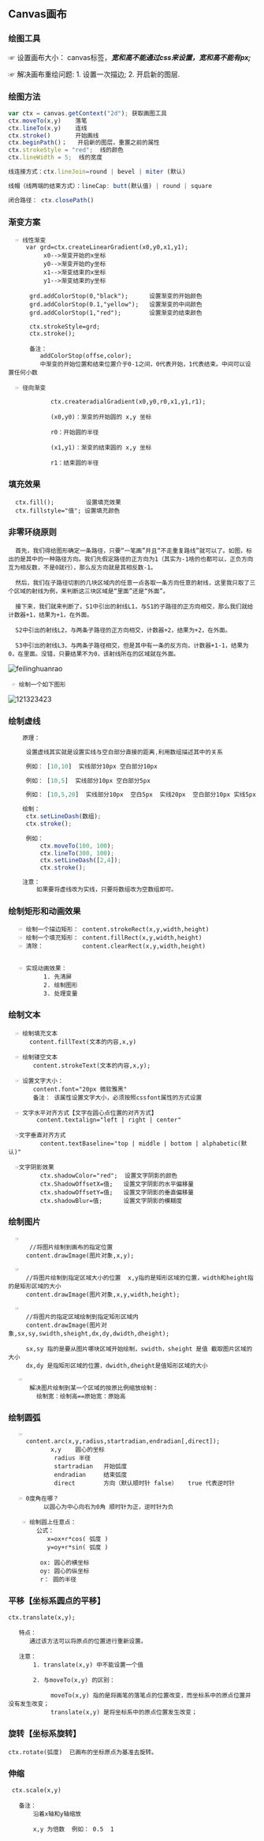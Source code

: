 ## Canvas画布

### 绘图工具
  ☞ 设置画布大小： canvas标签，***宽和高不能通过css来设置，宽和高不能有px;***

  ☞ 解决画布重绘问题:
       1. 设置一次描边;
       2. 开启新的图层.


### 绘图方法

```javascript
var ctx = canvas.getContext("2d"); 获取画图工具
ctx.moveTo(x,y)    落笔
ctx.lineTo(x,y)    连线
ctx.stroke()       开始画线
ctx.beginPath()；   开启新的图层，重置之前的属性
ctx.strokeStyle = "red";  线的颜色
ctx.lineWidth = 5;  线的宽度

线连接方式：ctx.lineJoin=round | bevel | miter (默认)

线帽（线两端的结束方式）：lineCap: butt(默认值) | round | square 

闭合路径： ctx.closePath()
```

### 渐变方案

```
  ☞ 线性渐变
     var grd=ctx.createLinearGradient(x0,y0,x1,y1);
          x0-->渐变开始的x坐标
          y0-->渐变开始的y坐标
          x1-->渐变结束的x坐标
          y1-->渐变结束的y坐标
          
      grd.addColorStop(0,"black");      设置渐变的开始颜色
      grd.addColorStop(0.1,"yellow");   设置渐变的中间颜色
      grd.addColorStop(1,"red");        设置渐变的结束颜色

      ctx.strokeStyle=grd;
      ctx.stroke();
      
      备注：
         addColorStop(offse,color);
         中渐变的开始位置和结束位置介于0-1之间，0代表开始，1代表结束。中间可以设置任何小数
         
  ☞ 径向渐变
  
            ctx.createradialGradient(x0,y0,r0,x1,y1,r1);

            (x0,y0)：渐变的开始圆的 x,y 坐标

            r0：开始圆的半径

            (x1,y1)：渐变的结束圆的 x,y 坐标

            r1：结束圆的半径
```

### 填充效果

```
  ctx.fill();         设置填充效果
  ctx.fillstyle="值"; 设置填充颜色
```

### 非零环绕原则

      首先，我们得给图形确定一条路径，只要“一笔画”并且“不走重复路线”就可以了。如图，标出的是其中的一种路径方向。我们先假定路径的正方向为1（其实为-1啥的也都可以，正负方向互为相反数，不是0就行），那么反方向就是其相反数-1。

      然后，我们在子路径切割的几块区域内的任意一点各取一条方向任意的射线，这里我只取了三个区域的射线为例，来判断这三块区域是“里面”还是“外面”。

      接下来，我们就来判断了。S1中引出的射线L1，与S1的子路径的正方向相交，那么我们就给计数器+1，结果为+1，在外面。

      S2中引出的射线L2，与两条子路径的正方向相交，计数器+2，结果为+2，在外面。

      S3中引出的射线L3，与两条子路径相交，但是其中有一条的反方向，计数器+1-1，结果为0，在里面。没错，只要结果不为0，该射线所在的区域就在外面。

![feilinghuanrao](assets/feilinghuanrao.png)


```
 ☞ 绘制一个如下图形
```

![121323423](assets/121323423.png)

### 绘制虚线

```js
    原理：

     设置虚线其实就是设置实线与空白部分直接的距离,利用数组描述其中的关系

     例如： [10,10]  实线部分10px 空白部分10px

     例如： [10,5]  实线部分10px 空白部分5px

     例如： [10,5,20]  实线部分10px  空白5px  实线20px  空白部分10px 实线5px 空白20px....

    绘制：
     ctx.setLineDash(数组);
     ctx.stroke();
     
     例如：
         ctx.moveTo(100, 100);
         ctx.lineTo(300, 100);
         ctx.setLineDash([2,4]);
         ctx.stroke();

    注意：
        如果要将虚线改为实线，只要将数组改为空数组即可。
```

### 绘制矩形和动画效果

```
   ☞ 绘制一个描边矩形： content.strokeRect(x,y,width,height) 
   ☞ 绘制一个填充矩形： content.fillRect(x,y,width,height)  
   ☞ 清除：           content.clearRect(x,y,width,height)  
   
   
   ☞ 实现动画效果： 
          1. 先清屏
          2. 绘制图形
          3. 处理变量
```

### 绘制文本

```
  ☞ 绘制填充文本
      content.fillText(文本的内容,x,y)
  
  ☞ 绘制镂空文本
       content.strokeText(文本的内容,x,y);
       
  ☞ 设置文字大小：
       content.font="20px 微软雅黑"
       备注： 该属性设置文字大小，必须按照cssfont属性的方式设置
       
  ☞ 文字水平对齐方式【文字在圆心点位置的对齐方式】
        content.textalign="left | right | center"
  
  ☞文字垂直对齐方式
         content.textBaseline="top | middle | bottom | alphabetic(默认)"
  
  ☞文字阴影效果
         ctx.shadowColor="red";  设置文字阴影的颜色
         ctx.ShadowOffsetX=值;   设置文字阴影的水平偏移量
         ctx.shadowOffsetY=值;   设置文字阴影的垂直偏移量
         ctx.shadowBlur=值;      设置文字阴影的模糊度
```

### 绘制图片

```
  ☞    
      //将图片绘制到画布的指定位置
     content.drawImage(图片对象,x,y);

  ☞ 
     //将图片绘制到指定区域大小的位置  x,y指的是矩形区域的位置，width和height指的是矩形区域的大小
     content.drawImage(图片对象,x,y,width,height);
     
  ☞ 
     //将图片的指定区域绘制到指定矩形区域内
     content.drawImage(图片对象,sx,sy,swidth,sheight,dx,dy,dwidth,dheight);
     
     sx,sy 指的是要从图片哪块区域开始绘制，swidth，sheight 是值 截取图片区域的大小
     dx,dy 是指矩形区域的位置，dwidth,dheight是值矩形区域的大小
     
   ☞ 
      解决图片绘制到某一个区域的按原比例缩放绘制：
        绘制宽：绘制高==原始宽：原始高
```

### 绘制圆弧

```
   ☞
     content.arc(x,y,radius,startradian,endradian[,direct]);
            x,y    圆心的坐标
             radius 半径
             startradian   开始弧度
             endradian     结束弧度
             direct        方向（默认顺时针 false）   true 代表逆时针
             
   ☞ 0度角在哪？
          以圆心为中心向右为0角 顺时针为正，逆时针为负
             
    ☞ 绘制圆上任意点：  
        公式：
           x=ox+r*cos( 弧度 )
           y=oy+r*sin( 弧度 )

         ox: 圆心的横坐标
         oy: 圆心的纵坐标
         r： 圆的半径
```

### 平移【坐标系圆点的平移】

```
ctx.translate(x,y);

   特点：
      通过该方法可以将原点的位置进行重新设置。

   注意：
       1. translate(x,y) 中不能设置一个值

       2. 与moveTo(x,y) 的区别：

            moveTo(x,y) 指的是将画笔的落笔点的位置改变，而坐标系中的原点位置并没有发生改变；
            translate(x,y) 是将坐标系中的原点位置发生改变；
```

### 旋转【坐标系旋转】

```
ctx.rotate(弧度)  已画布的坐标原点为基准去旋转。
```

### 伸缩

```
 ctx.scale(x,y)

   备注：
       沿着x轴和y轴缩放

       x,y 为倍数  例如： 0.5  1
```


